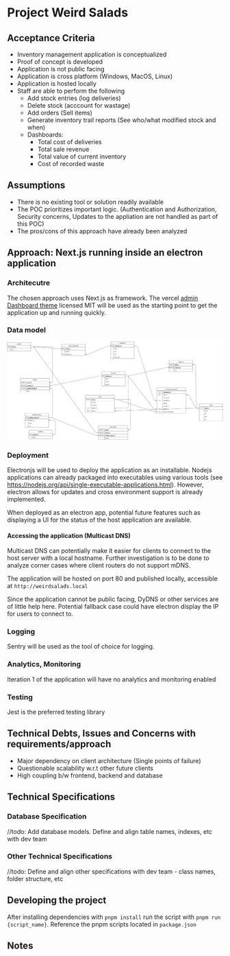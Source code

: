 # Project Weird Salads


## Acceptance Criteria

- Inventory management application is conceptualized
- Proof of concept is developed
- Application is not public facing
- Application is cross platform (Windows, MacOS, Linux)
- Application is hosted locally
- Staff are able to perform the following
    - Add stock entries (log deliveries)
    - Delete stock (acccount for wastage)
    - Add orders (Sell items)
    - Generate inventory trail reports (See who/what modified stock and when)
    - Dashboards:
        - Total cost of deliveries 
        - Total sale revenue
        - Total value of current inventory
        - Cost of recorded waste

## Assumptions
- There is no existing tool or solution readily available
- The POC prioritizes important logic. (Authentication and Authorization, Security concerns, Updates to the appliation are not handled as part of this POC)
- The pros/cons of this approach have already been analyzed

## Approach: Next.js running inside an electron application

### Architecutre
The chosen approach uses Next.js as framework. The vercel [admin Dashboard theme](https://github.com/vercel/nextjs-postgres-nextauth-tailwindcss-template) licensed MIT will be used as the starting point to get the application up and running quickly.

### Data model
![Data model](./data-model.jpg)

### Deployment
Electronjs will be used to deploy the application as an installable. Nodejs applications can already packaged into executables using various tools (see https://nodejs.org/api/single-executable-applications.html). However, electron allows for updates and cross environment support is already implemented. 

When deployed as an electron app, potential future features such as displaying a UI for the status of the host application are available.

#### Accessing the application (Multicast DNS)

Multicast DNS can potentially make it easier for clients to connect to the host server with a local hostname. Further investigation is to be done to analyze corner cases where client routers do not support mDNS. 

The application will be hosted on port 80 and published locally, accessible at `http://weirdsalads.local`

Since the application cannot be public facing, DyDNS or other services are of little help here. Potential fallback case could have electron display the IP for users to connect to. 

### Logging
Sentry will be used as the tool of choice for logging.

### Analytics, Monitoring
Iteration 1 of the application will have no analytics and monitoring enabled

### Testing
Jest is the preferred testing library

## Technical Debts, Issues and Concerns with requirements/approach
- Major dependency on client architecture (Single points of failure)
- Questionable scalability w.r.t other future clients
- High coupling b/w frontend, backend and database


## Technical Specifications

### Database Specification

//todo: Add database models. Define and align table names, indexes, etc with dev team

### Other Technical Specifications

//todo: Define and align other specifications with dev team - class names, folder structure, etc

## Developing the project

After installing dependencies with `pnpm install` run the script with `pnpm run {script_name}`.
Reference the pnpm scripts located in `package.json`

## Notes